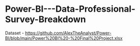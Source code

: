 # Power-BI---Data-Professional-Survey-Breakdown
Dataset - https://github.com/AlexTheAnalyst/Power-BI/blob/main/Power%20BI%20-%20Final%20Project.xlsx
